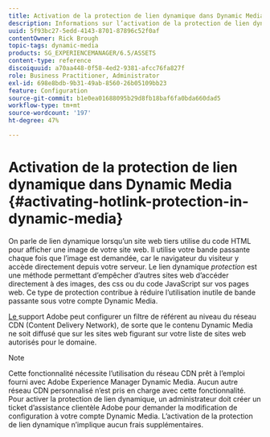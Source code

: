 ```yaml
---
title: Activation de la protection de lien dynamique dans Dynamic Media
description: Informations sur l’activation de la protection de lien dynamique dans Dynamic Media.
uuid: 5f93bc27-5edd-4143-8701-87896c52f0af
contentOwner: Rick Brough
topic-tags: dynamic-media
products: SG_EXPERIENCEMANAGER/6.5/ASSETS
content-type: reference
discoiquuid: a70aa448-0f58-4ed2-9381-afcc76fa827f
role: Business Practitioner, Administrator
exl-id: 698e8bdb-9b31-49ab-8560-26b05109bb23
feature: Configuration
source-git-commit: b1e0ea01688095b29d8fb18baf6fa0bda660dad5
workflow-type: tm+mt
source-wordcount: '197'
ht-degree: 47%

---
```


# Activation de la protection de lien dynamique dans Dynamic Media {#activating-hotlink-protection-in-dynamic-media}

On parle de lien dynamique lorsqu’un site web tiers utilise du code HTML pour afficher une image de votre site web. Il utilise votre bande passante chaque fois que l’image est demandée, car le navigateur du visiteur y accède directement depuis votre serveur. Le lien dynamique *protection* est une méthode permettant d’empêcher d’autres sites web d’accéder directement à des images, des css ou du code JavaScript sur vos pages web. Ce type de protection contribue à réduire l’utilisation inutile de bande passante sous votre compte Dynamic Media.

[Le ](https://helpx.adobe.com/fr/support.html) support Adobe peut configurer un filtre de référent au niveau du réseau CDN (Content Delivery Network), de sorte que le contenu Dynamic Media ne soit diffusé que sur les sites web figurant sur votre liste de sites web autorisés pour le domaine.

>[!NOTE]
>
>Cette fonctionnalité nécessite l’utilisation du réseau CDN prêt à l’emploi fourni avec Adobe Experience Manager Dynamic Media. Aucun autre réseau CDN personnalisé n’est pris en charge avec cette fonctionnalité. Pour activer la protection de lien dynamique, un administrateur doit créer un ticket d’assistance clientèle Adobe pour demander la modification de configuration à votre compte Dynamic Media. L’activation de la protection de lien dynamique n’implique aucun frais supplémentaires.
